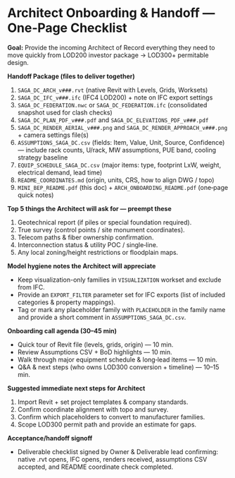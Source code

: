 # Architect Onboarding & Handoff — One‑Page Checklist

**Goal:** Provide the incoming Architect of Record everything they need to move quickly from LOD200 investor package → LOD300+ permitable design.

**Handoff Package (files to deliver together)**

1. `SAGA_DC_ARCH_v###.rvt` (native Revit with Levels, Grids, Worksets)
2. `SAGA_DC_IFC_v###.ifc` (IFC4 LOD200) + note on IFC export settings
3. `SAGA_DC_FEDERATION.nwc` or `SAGA_DC_FEDERATION.ifc` (consolidated snapshot used for clash checks)
4. `SAGA_DC_PLAN_PDF_v###.pdf` and `SAGA_DC_ELEVATIONS_PDF_v###.pdf`
5. `SAGA_DC_RENDER_AERIAL_v###.png` and `SAGA_DC_RENDER_APPROACH_v###.png` + camera settings file(s)
6. `ASSUMPTIONS_SAGA_DC.csv` (fields: Item, Value, Unit, Source, Confidence) — include rack counts, U/rack, MW assumptions, PUE band, cooling strategy baseline
7. `EQUIP_SCHEDULE_SAGA_DC.csv` (major items: type, footprint LxW, weight, electrical demand, lead time)
8. `README_COORDINATES.md` (origin, units, CRS, how to align DWG / topo)
9. `MINI_BEP_README.pdf` (this doc) + `ARCH_ONBOARDING_README.pdf` (one‑page quick notes)

**Top 5 things the Architect will ask for — preempt these**
1. Geotechnical report (if piles or special foundation required).
2. True survey (control points / site monument coordinates).
3. Telecom paths & fiber ownership confirmation.
4. Interconnection status & utility POC / single‑line.
5. Any local zoning/height restrictions or floodplain maps.

**Model hygiene notes the Architect will appreciate**
- Keep visualization-only families in `VISUALIZATION` workset and exclude from IFC.
- Provide an `EXPORT_FILTER` parameter set for IFC exports (list of included categories & property mappings).
- Tag or mark any placeholder family with `PLACEHOLDER` in the family name and provide a short comment in `ASSUMPTIONS_SAGA_DC.csv`.

**Onboarding call agenda (30–45 min)**
- Quick tour of Revit file (levels, grids, origin) — 10 min.
- Review Assumptions CSV + BoD highlights — 10 min.
- Walk through major equipment schedule & long‑lead items — 10 min.
- Q&A & next steps (who owns LOD300 conversion + timeline) — 10–15 min.

**Suggested immediate next steps for Architect**
1. Import Revit + set project templates & company standards.
2. Confirm coordinate alignment with topo and survey.
3. Confirm which placeholders to convert to manufacturer families.
4. Scope LOD300 permit path and provide an estimate for gaps.

**Acceptance/handoff signoff**
- Deliverable checklist signed by Owner & Deliverable lead confirming: native .rvt opens, IFC opens, renders received, assumptions CSV accepted, and README coordinate check completed.